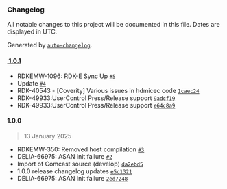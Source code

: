 ### Changelog

All notable changes to this project will be documented in this file. Dates are displayed in UTC.

Generated by [`auto-changelog`](https://github.com/CookPete/auto-changelog).

#### [ 1.0.1](https://github.com/rdkcentral/hdmicec/compare/1.0.0... 1.0.1)

- RDKEMW-1096: RDK-E Sync Up [`#5`](https://github.com/rdkcentral/hdmicec/pull/5)
- Update [`#4`](https://github.com/rdkcentral/hdmicec/pull/4)
- RDK-40543 - [Coverity] Various issues in hdmicec code [`1caec24`](https://github.com/rdkcentral/hdmicec/commit/1caec24ae6870185134f102cda2e7fad0916571c)
- RDK-49933:UserControl Press/Release support [`9adcf19`](https://github.com/rdkcentral/hdmicec/commit/9adcf195c6a8727888e1717f66f7985e73073cbc)
- RDK-49933:UserControl Press/Release support [`e64c8a9`](https://github.com/rdkcentral/hdmicec/commit/e64c8a9211f7c7045c388a271c8d3982ef236d00)

#### 1.0.0

> 13 January 2025

- RDKEMW-350: Removed host compilation [`#3`](https://github.com/rdkcentral/hdmicec/pull/3)
-  DELIA-66975: ASAN init failure [`#2`](https://github.com/rdkcentral/hdmicec/pull/2)
- Import of Comcast source (develop) [`da2ebd5`](https://github.com/rdkcentral/hdmicec/commit/da2ebd5744faab6d8c642bc3836f0aff28897d5d)
- 1.0.0 release changelog updates [`e5c1321`](https://github.com/rdkcentral/hdmicec/commit/e5c13211e1f96766dc81397e79160f84c106672c)
- DELIA-66975: ASAN init failure [`2ed7248`](https://github.com/rdkcentral/hdmicec/commit/2ed7248ae9625572ecd5f58d8b98d3ff3624b3a4)
